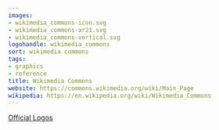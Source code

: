 ```yaml
---
images:
- wikimedia_commons-icon.svg
- wikimedia_commons-ar21.svg
- wikimedia_commons-vertical.svg
logohandle: wikimedia_commons
sort: wikimedia commons
tags:
- graphics
- reference
title: Wikimedia Commons
website: https://commons.wikimedia.org/wiki/Main_Page
wikipedia: https://en.wikipedia.org/wiki/Wikimedia_Commons
---
```


[Official Logos](https://commons.wikimedia.org/wiki/File:Commons-logo-en.svg)
